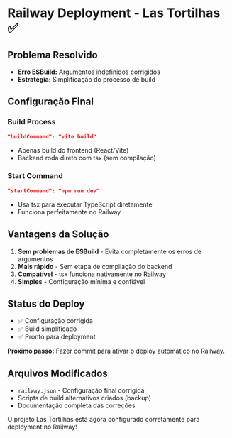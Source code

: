 # Railway Deployment - Las Tortilhas ✅

## Problema Resolvido
- **Erro ESBuild:** Argumentos indefinidos corrigidos
- **Estratégia:** Simplificação do processo de build

## Configuração Final

### Build Process
```json
"buildCommand": "vite build"
```
- Apenas build do frontend (React/Vite)
- Backend roda direto com tsx (sem compilação)

### Start Command
```json
"startCommand": "npm run dev"
```
- Usa tsx para executar TypeScript diretamente
- Funciona perfeitamente no Railway

## Vantagens da Solução
1. **Sem problemas de ESBuild** - Evita completamente os erros de argumentos
2. **Mais rápido** - Sem etapa de compilação do backend
3. **Compatível** - tsx funciona nativamente no Railway
4. **Simples** - Configuração mínima e confiável

## Status do Deploy
- ✅ Configuração corrigida
- ✅ Build simplificado
- ✅ Pronto para deployment

**Próximo passo:** Fazer commit para ativar o deploy automático no Railway.

## Arquivos Modificados
- `railway.json` - Configuração final corrigida
- Scripts de build alternativos criados (backup)
- Documentação completa das correções

O projeto Las Tortilhas está agora configurado corretamente para deployment no Railway!